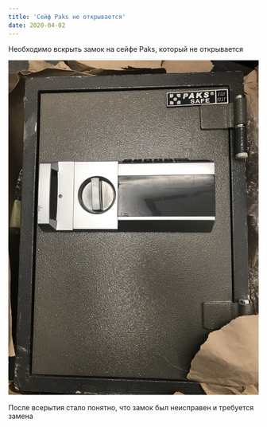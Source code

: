 ```yaml
---
title: 'Сейф Paks не открывается'
date: 2020-04-02
---
```


Необходимо вскрыть замок на сейфе Paks, который не открывается

![](F521F3B8-163F-4B78-AFEB-8D42EE880CAD.jpeg)

После всерытия стало понятно, что замок был неисправен и требуется замена
